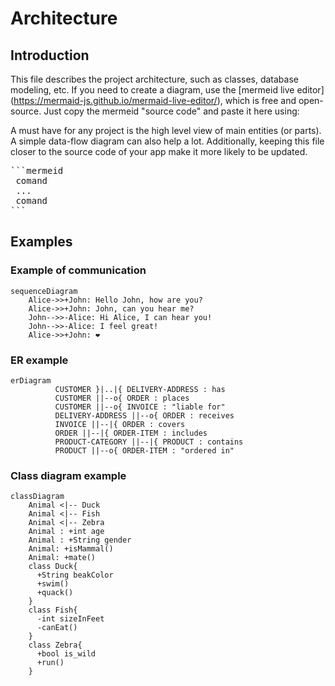 # Architecture

## Introduction

This file describes the project architecture, such as classes, database modeling, etc. If you need to create a diagram, use the [mermeid live editor] (https://mermaid-js.github.io/mermaid-live-editor/), which is free and open-source. Just copy the mermeid "source code" and paste it here using:

A must have for any project is the high level view of main entities (or parts). A simple data-flow diagram can also help a lot. Additionally, keeping this file closer to the source code of your app make it more likely to be updated.

<pre>
```mermeid
 comand
 ...
 comand
```
</pre>

## Examples

### Example of communication

```mermeid
sequenceDiagram
    Alice->>+John: Hello John, how are you?
    Alice->>+John: John, can you hear me?
    John-->>-Alice: Hi Alice, I can hear you!
    John-->>-Alice: I feel great!
    Alice->>+John: ❤️
```

### ER example

```mermeid
erDiagram
          CUSTOMER }|..|{ DELIVERY-ADDRESS : has
          CUSTOMER ||--o{ ORDER : places
          CUSTOMER ||--o{ INVOICE : "liable for"
          DELIVERY-ADDRESS ||--o{ ORDER : receives
          INVOICE ||--|{ ORDER : covers
          ORDER ||--|{ ORDER-ITEM : includes
          PRODUCT-CATEGORY ||--|{ PRODUCT : contains
          PRODUCT ||--o{ ORDER-ITEM : "ordered in"
```

### Class diagram example

```mermeid
classDiagram
    Animal <|-- Duck
    Animal <|-- Fish
    Animal <|-- Zebra
    Animal : +int age
    Animal : +String gender
    Animal: +isMammal()
    Animal: +mate()
    class Duck{
      +String beakColor
      +swim()
      +quack()
    }
    class Fish{
      -int sizeInFeet
      -canEat()
    }
    class Zebra{
      +bool is_wild
      +run()
    }
```
